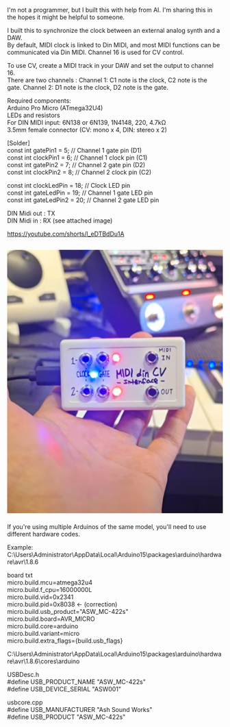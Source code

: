 I'm not a programmer, but I built this with help from AI. I'm sharing this in the hopes it might be helpful to someone.  
  
I built this to synchronize the clock between an external analog synth and a DAW.   
By default, MIDI clock is linked to Din MIDI, and most MIDI functions can be communicated via Din MIDI. Channel 16 is used for CV control.  
  
To use CV, create a MIDI track in your DAW and set the output to channel 16.   
There are two channels : Channel 1: C1 note is the clock, C2 note is the gate. Channel 2: D1 note is the clock, D2 note is the gate.  
  
Required components:  
Arduino Pro Micro (ATmega32U4)  
LEDs and resistors  
For DIN MIDI input: 6N138 or 6N139, 1N4148, 220, 4.7kΩ  
3.5mm female connector (CV: mono x 4, DIN: stereo x 2)  
  
[Solder]  
const int gatePin1 = 5; // Channel 1 gate pin (D1)  
const int clockPin1 = 6; // Channel 1 clock pin (C1)  
const int gatePin2 = 7; // Channel 2 gate pin (D2)  
const int clockPin2 = 8; // Channel 2 clock pin (C2)  
  
const int clockLedPin = 18; // Clock LED pin  
const int gateLedPin = 19; // Channel 1 gate LED pin  
const int gateLedPin2 = 20; // Channel 2 gate LED pin  
  
DIN Midi out : TX  
DIN Midi in : RX (see attached image)  
  
https://youtube.com/shorts/l_eDTBdDu1A  
## ![pic](ASW_M-CVdin.png)  


If you're using multiple Arduinos of the same model, you'll need to use different hardware codes.  

Example:  
C:\Users\Administrator\AppData\Local\Arduino15\packages\arduino\hardware\avr\1.8.6  
  
board txt  
micro.build.mcu=atmega32u4  
micro.build.f_cpu=16000000L  
micro.build.vid=0x2341  
micro.build.pid=0x8038 <- (correction)  
micro.build.usb_product="ASW_MC-422s"  
micro.build.board=AVR_MICRO  
micro.build.core=arduino  
micro.build.variant=micro  
micro.build.extra_flags={build.usb_flags}  
  
C:\Users\Administrator\AppData\Local\Arduino15\packages\arduino\hardware\avr\1.8.6\cores\arduino  
  
USBDesc.h  
#define USB_PRODUCT_NAME "ASW_MC-422s"  
#define USB_DEVICE_SERIAL "ASW001"  
  
usbcore.cpp  
#define USB_MANUFACTURER "Ash Sound Works"  
#define USB_PRODUCT "ASW_MC-422s"  
